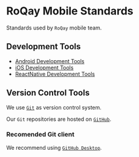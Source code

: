 # RoQay Mobile Standards

Standards used by `RoQay` mobile team.

## Development Tools

- [Android Development Tools](AndroidDevelopmentTools.md)
- [iOS Development Tools](iOSDevelopmentTools.md)
- [ReactNative Development Tools](ReactNativeDevelopmentTools.md)

## Version Control Tools

We use [`Git`](https://git-scm.com) as version control system.

Our `Git` repositories are hosted on [`GitHub`](https://github.com/Roqay).

### Recomended Git client

We recommend using [`GitHub Desktop`](https://desktop.github.com).
